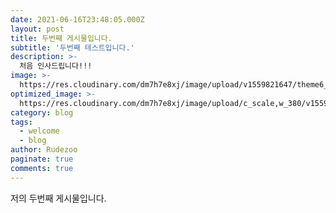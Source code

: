 ```yaml
---
date: 2021-06-16T23:48:05.000Z
layout: post
title: 두번째 게시물입니다.
subtitle: '두번째 테스트입니다.'
description: >-
  처음 인사드립니다!!!
image: >-
  https://res.cloudinary.com/dm7h7e8xj/image/upload/v1559821647/theme6_qeeojf.jpg
optimized_image: >-
  https://res.cloudinary.com/dm7h7e8xj/image/upload/c_scale,w_380/v1559821647/theme6_qeeojf.jpg
category: blog
tags:
  - welcome
  - blog
author: Rudezoo
paginate: true
comments: true
---
```

저의 두번째 게시물입니다.